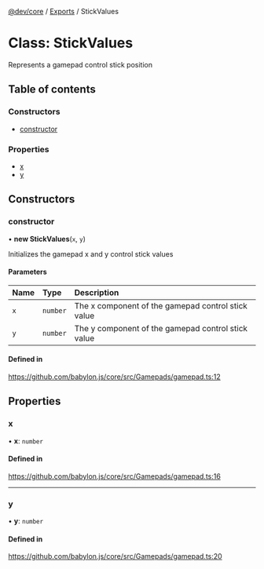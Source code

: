 [@dev/core](../README.md) / [Exports](../modules.md) / StickValues

# Class: StickValues

Represents a gamepad control stick position

## Table of contents

### Constructors

- [constructor](StickValues.md#constructor)

### Properties

- [x](StickValues.md#x)
- [y](StickValues.md#y)

## Constructors

### constructor

• **new StickValues**(`x`, `y`)

Initializes the gamepad x and y control stick values

#### Parameters

| Name | Type | Description |
| :------ | :------ | :------ |
| `x` | `number` | The x component of the gamepad control stick value |
| `y` | `number` | The y component of the gamepad control stick value |

#### Defined in

https://github.com/babylon.js/core/src/Gamepads/gamepad.ts:12

## Properties

### x

• **x**: `number`

#### Defined in

https://github.com/babylon.js/core/src/Gamepads/gamepad.ts:16

___

### y

• **y**: `number`

#### Defined in

https://github.com/babylon.js/core/src/Gamepads/gamepad.ts:20
